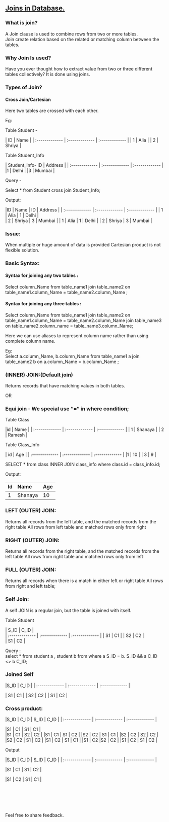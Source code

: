 ## [Joins in Database.](https://prayuja-teli.github.io/Blog/Joins)<br/>    

### What is join?<br/>

A Join clause is used to combine rows from two or more tables.<br/>
Join create relation based on the related or matching column between the tables.<br/>

### Why Join Is used?<br/>

Have you ever thought how to extract value from two or three different tables collectively? 
It is done using joins.<br/>


### Types of Join?<br/>

#### Cross Join/Cartesian

Here two tables are crossed with each other.<br/>

Eg:<br/>

Table Student -		

| ID | Name |
| :------------- | :------------- | :------------- | 
| 1 | Alia |
| 2 | Shriya |


 Table Student_Info <br/>
   
| Student_Info- ID | Address |
| :------------- | :------------- | :------------- | 
|1 | Delhi  |
|3 | Mumbai  |


Query - <br/>

Select * from Student cross join Student_Info;<br/>

Output:<br/>

|ID  | Name  |  ID    | Address  |
| :------------- | :------------- | :------------- | 
| 1  | Alia     |    1   | Delhi |   
| 2  | Shriya   |   3   | Mumbai |
| 1  |  Alia    |      1   | Delhi |
| 2  | Shriya   |  3  | Mumbai |

###  Issue:

When multiple or huge amount of data is provided Cartesian product is not flexible solution.<br/>

### Basic Syntax:<br/>

#### Syntax for joining any two tables :<br/>

Select column_Name from table_name1 join table_name2 on table_name1.column_Name = table_name2.column_Name ;<br/>

#### Syntax for joining any three tables :<br/>

Select column_Name from table_name1 join table_name2 on table_name1.column_Name = table_name2.column_Name  join table_name3 on table_name2.column_name = table_name3.column_Name;<br/>

Here we can use aliases to represent column name rather than using complete column name.<br/>

Eg: <br/>
Select a.column_Name, b.column_Name from table_name1 a join table_name2 b on a.column_Name = b.column_Name ;<br/>


### (INNER) JOIN:(Default join)<br/>
Returns records that have matching values in both tables. <br/>

OR<br/>

### Equi join - We special use “=“ in where condition;<br/>

Table Class 

|id | Name |
| :------------- | :------------- | :------------- | 
| 1 |  Shanaya | 
| 2 |  Ramesh | 

Table Class_Info

| id | Age |
| :------------- | :------------- | :------------- | 
|1 | 10 |
| 3 | 9 |

SELECT * from class INNER JOIN class_info where class.id = class_info.id;<br/>

Output:<br/>

| Id | Name |  Age |
| :------------- | :------------- | :------------- | 
| 1 | Shanaya | 10 |

### LEFT (OUTER) JOIN:<br/>

Returns all records from the left table, and the matched records from the right table
All rows from left table and matched rows only from right <br/>


### RIGHT (OUTER) JOIN:<br/>

Returns all records from the right table, and the matched records from the left table
All rows from right table and matched rows only from left <br/>

### FULL (OUTER) JOIN:<br/>

Returns all records when there is a match in either left or right table
All rows from right and left table;<br/>


### Self Join:<br/>

A self JOIN is a regular join, but the table is joined with itself.<br/>

Table Student<br/>

| S_ID | C_ID |   
| :------------- | :------------- | :------------- | 
| S1   |   C1  |
| S2   |   C2  |  
| S1   |   C2  |

Query :<br/>
select  * from student a , student b  from where  a S_ID = b. S_ID && a C_ID <> b C_ID;<br/>

### Joined Self<br/>

|S_ID | C_ID |
| :------------- | :------------- | :------------- | 

| S1   |   C1 |
| S2   |   C2 |
| S1   |   C2 |

### Cross product:<br/>
|S_ID | C_ID | S_ID | C_ID |
| :------------- | :------------- | :------------- | 

  |S1       | C1        |   		     S1       | C1    |       
  |S1       | C1                  |        S2    |    C2  |
  |S1       | C1                    |      S1      |  C2  |
  |S2       | C2 		        |       S1    |    C1  |
  |S2       | C2 			     |  S2     |   C2  |
  |S2      |  C2 		              | S1     |   C2  |
  |S1      |  C2 			    |   S1     |   C1  |
  |S1    |    C2 		               |S2       | C2  |
  |S1    |    C2			    |   S1     |   C2  |

Output<br/>

|S_ID | C_ID | S_ID | C_ID |
| :------------- | :------------- | :------------- | 

  |S1     |   C1    |                      S1      |  C2  |

  |S1    |    C2 		  |	     S1    |    C1  |


 
 <br/><br/><br/><br/>
 
 
 Feel free to share feedback.
